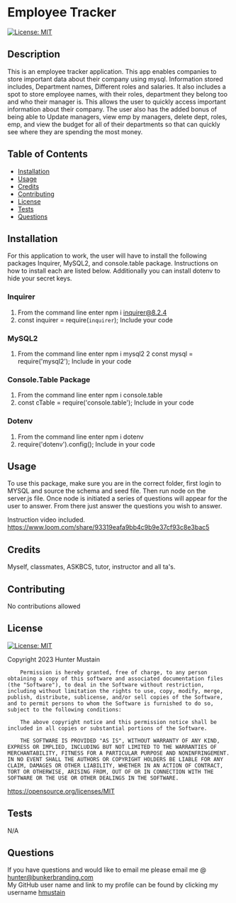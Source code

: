# Employee Tracker
[![License: MIT](https://img.shields.io/badge/License-MIT-yellow.svg)](https://opensource.org/licenses/MIT)
        

## Description
This is an employee tracker application. This app enables companies to store important data about their company using mysql. Information stored includes, Department names, Different roles and salaries. It also includes a spot to store employee names, with their roles, department they belong too and who their manager is. This allows the user to quickly access important information about their company. The user also has the added bonus of being able to Update managers, view emp by managers, delete dept, roles, emp, and view the budget for all of their departments so that can quickly see where they are spending the most money.

## Table of Contents

- [Installation](#installation)
- [Usage](#usage)
- [Credits](#credits)
- [Contributing](#contributing)
- [License](#license)
- [Tests](#tests)
- [Questions](#questions)

## Installation
For this application to work, the user will have to install the following packages Inquirer, MySQL2, and console.table package. Instructions on how to install each are listed below. Additionally you can install dotenv to hide your secret keys.

### Inquirer
1) From the command line enter npm i inquirer@8.2.4
2) const inquirer = require(`inquirer`); Include your code

### MySQL2
1) From the command line enter npm i mysql2
2 const mysql = require('mysql2'); Include in your code

### Console.Table Package
1) From the command line enter npm i console.table
2) const cTable = require('console.table'); Include in your code

### Dotenv
1) From the command line enter npm i dotenv
2) require('dotenv').config(); Include in your code

## Usage
To use this package, make sure you are in the correct folder, first login to MYSQL and source the schema and seed file. Then run node on the server.js file. Once node is initiated a series of questions will appear for the user to answer. From there just answer the questions you wish to answer.

Instruction video included.
https://www.loom.com/share/93319eafa9bb4c9b9e37cf93c8e3bac5

## Credits
Myself, classmates, ASKBCS, tutor, instructor and all ta's.

## Contributing
No contributions allowed <br>


## License
[![License: MIT](https://img.shields.io/badge/License-MIT-yellow.svg)](https://opensource.org/licenses/MIT)
        
Copyright 2023 Hunter Mustain

        Permission is hereby granted, free of charge, to any person obtaining a copy of this software and associated documentation files (the "Software"), to deal in the Software without restriction, including without limitation the rights to use, copy, modify, merge, publish, distribute, sublicense, and/or sell copies of the Software, and to permit persons to whom the Software is furnished to do so, subject to the following conditions:
        
        The above copyright notice and this permission notice shall be included in all copies or substantial portions of the Software.
        
        THE SOFTWARE IS PROVIDED "AS IS", WITHOUT WARRANTY OF ANY KIND, EXPRESS OR IMPLIED, INCLUDING BUT NOT LIMITED TO THE WARRANTIES OF MERCHANTABILITY, FITNESS FOR A PARTICULAR PURPOSE AND NONINFRINGEMENT. IN NO EVENT SHALL THE AUTHORS OR COPYRIGHT HOLDERS BE LIABLE FOR ANY CLAIM, DAMAGES OR OTHER LIABILITY, WHETHER IN AN ACTION OF CONTRACT, TORT OR OTHERWISE, ARISING FROM, OUT OF OR IN CONNECTION WITH THE SOFTWARE OR THE USE OR OTHER DEALINGS IN THE SOFTWARE.
https://opensource.org/licenses/MIT
        

## Tests
N/A

## Questions
If you have questions and would like to email me please email me @ hunter@bunkerbranding.com <br>
My GitHub user name and link to my profile can be found by clicking my username <a href="https://github.com/hmustain">hmustain</a>

